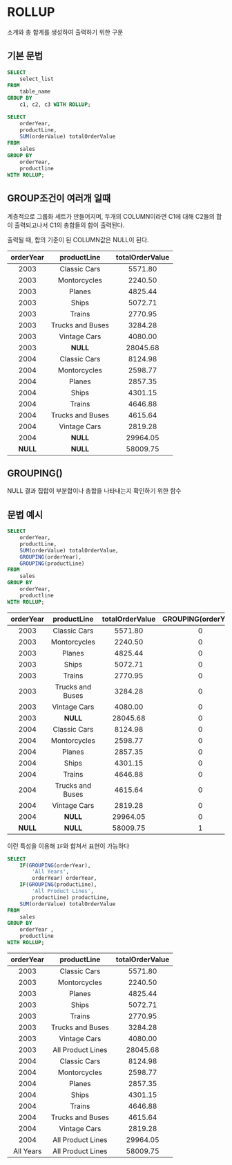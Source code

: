 # ROLLUP

소계와 총 합계를 생성하여 출력하기 위한 구문

## 기본 문법

```SQL
SELECT
    select_list
FROM
    table_name
GROUP BY
    c1, c2, c3 WITH ROLLUP;
```

```SQL
SELECT
    orderYear,
    productLine,
    SUM(orderValue) totalOrderValue
FROM
    sales
GROUP BY
    orderYear,
    productline
WITH ROLLUP;
```

## GROUP조건이 여러개 일때

계층적으로 그룹화 세트가 만들어지며, 두개의 COLUMN이라면 C1에 대해 C2들의 합이 출력되고나서 C1의 총합들의 합이 출력된다.

출력될 때, 합의 기준이 된 COLUMN값은 NULL이 된다.

| orderYear |   productLine    | totalOrderValue |
| :-------: | :--------------: | :-------------: |
|   2003    |   Classic Cars   |     5571.80     |
|   2003    |   Montorcycles   |     2240.50     |
|   2003    |      Planes      |     4825.44     |
|   2003    |      Ships       |     5072.71     |
|   2003    |      Trains      |     2770.95     |
|   2003    | Trucks and Buses |     3284.28     |
|   2003    |   Vintage Cars   |     4080.00     |
|   2003    |     **NULL**     |    28045.68     |
|   2004    |   Classic Cars   |     8124.98     |
|   2004    |   Montorcycles   |     2598.77     |
|   2004    |      Planes      |     2857.35     |
|   2004    |      Ships       |     4301.15     |
|   2004    |      Trains      |     4646.88     |
|   2004    | Trucks and Buses |     4615.64     |
|   2004    |   Vintage Cars   |     2819.28     |
|   2004    |     **NULL**     |    29964.05     |
| **NULL**  |     **NULL**     |    58009.75     |

## GROUPING()

NULL 결과 집합이 부분합이나 총합을 나타내는지 확인하기 위한 함수

## 문법 예시

```sql
SELECT
    orderYear,
    productLine,
    SUM(orderValue) totalOrderValue,
    GROUPING(orderYear),
    GROUPING(productLine)
FROM
    sales
GROUP BY
    orderYear,
    productline
WITH ROLLUP;
```

| orderYear |   productLine    | totalOrderValue | GROUPING(orderYear) | GROUPING(orderYear) |
| :-------: | :--------------: | :-------------: | :-----------------: | :-----------------: |
|   2003    |   Classic Cars   |     5571.80     |          0          |          0          |
|   2003    |   Montorcycles   |     2240.50     |          0          |          0          |
|   2003    |      Planes      |     4825.44     |          0          |          0          |
|   2003    |      Ships       |     5072.71     |          0          |          0          |
|   2003    |      Trains      |     2770.95     |          0          |          0          |
|   2003    | Trucks and Buses |     3284.28     |          0          |          0          |
|   2003    |   Vintage Cars   |     4080.00     |          0          |          0          |
|   2003    |     **NULL**     |    28045.68     |          0          |          1          |
|   2004    |   Classic Cars   |     8124.98     |          0          |          0          |
|   2004    |   Montorcycles   |     2598.77     |          0          |          0          |
|   2004    |      Planes      |     2857.35     |          0          |          0          |
|   2004    |      Ships       |     4301.15     |          0          |          0          |
|   2004    |      Trains      |     4646.88     |          0          |          0          |
|   2004    | Trucks and Buses |     4615.64     |          0          |          0          |
|   2004    |   Vintage Cars   |     2819.28     |          0          |          0          |
|   2004    |     **NULL**     |    29964.05     |          0          |          1          |
| **NULL**  |     **NULL**     |    58009.75     |          1          |          1          |

이런 특성을 이용해 `IF`와 합쳐서 표현이 가능하다

```sql
SELECT
    IF(GROUPING(orderYear),
        'All Years',
        orderYear) orderYear,
    IF(GROUPING(productLine),
        'All Product Lines',
        productLine) productLine,
    SUM(orderValue) totalOrderValue
FROM
    sales
GROUP BY
    orderYear ,
    productline
WITH ROLLUP;
```

| orderYear |    productLine    | totalOrderValue |
| :-------: | :---------------: | :-------------: |
|   2003    |   Classic Cars    |     5571.80     |
|   2003    |   Montorcycles    |     2240.50     |
|   2003    |      Planes       |     4825.44     |
|   2003    |       Ships       |     5072.71     |
|   2003    |      Trains       |     2770.95     |
|   2003    | Trucks and Buses  |     3284.28     |
|   2003    |   Vintage Cars    |     4080.00     |
|   2003    | All Product Lines |    28045.68     |
|   2004    |   Classic Cars    |     8124.98     |
|   2004    |   Montorcycles    |     2598.77     |
|   2004    |      Planes       |     2857.35     |
|   2004    |       Ships       |     4301.15     |
|   2004    |      Trains       |     4646.88     |
|   2004    | Trucks and Buses  |     4615.64     |
|   2004    |   Vintage Cars    |     2819.28     |
|   2004    | All Product Lines |    29964.05     |
| All Years | All Product Lines |    58009.75     |

